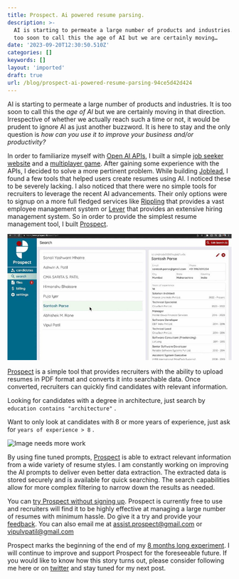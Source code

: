 ```yaml
---
title: Prospect. Ai powered resume parsing.
description: >-
  AI is starting to permeate a large number of products and industries. It is
  too soon to call this the age of AI but we are certainly moving…
date: '2023-09-20T12:30:50.510Z'
categories: []
keywords: []
layout: 'imported'
draft: true
url: /blog/prospect-ai-powered-resume-parsing-94ce5d42d424
---
```


AI is starting to permeate a large number of products and industries. It is too soon to call this the _age of AI_ but we are certainly moving in that direction. Irrespective of whether we actually reach such a time or not, it would be prudent to ignore AI as just another buzzword. It is here to stay and the only question is _how can you use it to improve your business and/or productivity?_

In order to familiarize myself with [Open AI APIs](https://platform.openai.com), I built a simple [job seeker website](https://www.joblead.io) and a [multiplayer game](https://airetreat.co). After gaining some experience with the APIs, I decided to solve a more pertinent problem. While building [Joblead](https://www.joblead.io), I found a few tools that helped users create resumes using AI. I noticed these to be severely lacking. I also noticed that there were no simple tools for recruiters to leverage the recent AI advancements. Their only options were to signup on a more full fledged services like [Rippling](https://www.rippling.com) that provides a vast employee management system or [Lever](https://www.lever.co/) that provides an extensive hiring management system. So in order to provide the simplest resume management tool, I built [Prospect](https://www.prospect.fit/).

![Image needs more work](1__qbAeMNM9Ktj9B__JM7ICKDQ.jpeg)

[Prospect](https://www.prospect.fit/) is a simple tool that provides recruiters with the ability to upload resumes in PDF format and converts it into searchable data. Once converted, recruiters can quickly find candidates with relevant information.

Looking for candidates with a degree in architecture, just search by `education contains "architecture"` .

Want to only look at candidates with 8 or more years of experience, just ask for `years of experience > 8` .

![Image needs more work](1__Gf____cmhmEobtsEGcu6hW9g.gif)

By using fine tuned prompts, [Prospect](https://www.prospect.fit/) is able to extract relevant information from a wide variety of resume styles. I am constantly working on improving the AI prompts to deliver even better data extraction. The extracted data is stored securely and is available for quick searching. The search capabilities allow for more complex filtering to narrow down the results as needed.

You can [try Prospect without signing up](https://www.prospect.fit/search?testMode=1). Prospect is currently free to use and recruiters will find it to be highly effective at managing a large number of resumes with minimum hassle. Do give it a try and provide your [feedback](https://forms.gle/JrmFLJCM7r9xQHdL6). You can also email me at assist.prospect@gmail.com or vipulvpatil@gmail.com

Prospect marks the beginning of the end of my [8 months long experiment](https://medium.com/@vipulvpatil/the-idea-the-plan-and-the-journey-so-far-f46ffb8db9f5). I will continue to improve and support Prospect for the foreseeable future. If you would like to know how this story turns out, please consider following me here or on [twitter](https://twitter.com/vipulvpatil) and stay tuned for my next post.
